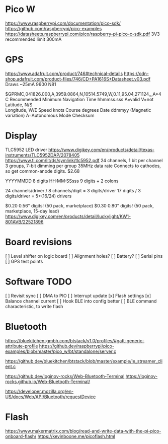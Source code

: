 Pico W
======
https://www.raspberrypi.com/documentation/pico-sdk/
https://github.com/raspberrypi/pico-examples
https://datasheets.raspberrypi.com/pico/raspberry-pi-pico-c-sdk.pdf
3V3 recommended limit 300mA


GPS
===
https://www.adafruit.com/product/746#technical-details
https://cdn-shop.adafruit.com/product-files/746/CD+PA1616S+Datasheet.v03.pdf
Draws ~25mA
9600 N81

$GPRMC,041826.000,A,3959.0864,N,10514.5749,W,0.11,95.04,271124,,,A*4C
Recommended Minimum Navigation
    Time hhmmss.sss
    A=valid V=not 
    Latitude,  N/S            
    Longitude, W/E
    Speed knots
    Course degrees
    Date ddmmyy
    (Magnetic variation)
    A=Autonomous Mode
    Checksum


Display
=======
TLC5952 LED driver
https://www.digikey.com/en/products/detail/texas-instruments/TLC5952DAP/2078405
https://www.ti.com/lit/ds/symlink/tlc5952.pdf
24 channels, 1 bit per channel
3 groups, 7-bit dimming per group
35MHz data rate
Connects to cathodes, so get common-anode digits.
$2.68

  YYYYMMDD    8 digits
HH:MM:SSsss   9 digits + 2 colons

24 channels/driver / 8 channels/digit = 3 digits/driver
17 digits / 3 digits/driver = 5+(16/24) drivers

$0.20 0.56" digits!  (50 pack, marketplace)
$0.30 0.80" digits!  (50 pack, marketplace, 15-day lead)
https://www.digikey.com/en/products/detail/luckylight/KW1-801AVB/22521896


Board revisions
===============
[ ] Level shifter on logic board
[ ] Alignment holes?
[ ] Battery?
[ ] Serial pins
[ ] GPS test points


Software TODO
=============
[ ] Revisit sync
[ ] DMA to PIO
[ ] Interrupt update
[x] Flash settings
[x] Balance channel current
[ ] Hook BLE into config better
[ ] BLE command characteristic, to write flash


Bluetooth
=========
https://bluekitchen-gmbh.com/btstack/v1.0/profiles/#gatt-generic-attribute-profile
https://github.dev/raspberrypi/pico-examples/blob/master/pico_w/bt/standalone/server.c

https://github.dev/bluekitchen/btstack/blob/master/example/le_streamer_client.c

https://github.dev/loginov-rocks/Web-Bluetooth-Terminal
https://loginov-rocks.github.io/Web-Bluetooth-Terminal/

https://developer.mozilla.org/en-US/docs/Web/API/Bluetooth/requestDevice


Flash
=====
https://www.makermatrix.com/blog/read-and-write-data-with-the-pi-pico-onboard-flash/
https://kevinboone.me/picoflash.html